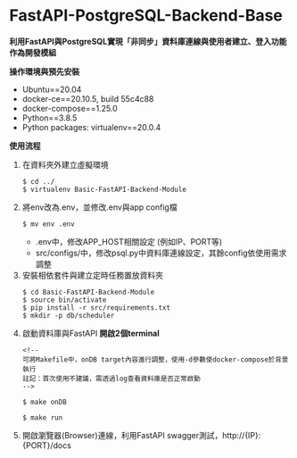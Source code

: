 # FastAPI-PostgreSQL-Backend-Base

**利用FastAPI與PostgreSQL實現「非同步」資料庫連線與使用者建立、登入功能作為開發模組**

**操作環境與預先安裝**
- Ubuntu==20.04
- docker-ce==20.10.5, build 55c4c88
- docker-compose==1.25.0
- Python==3.8.5
- Python packages: virtualenv==20.0.4

**使用流程**
1. 在資料夾外建立虛擬環境
    ```{bash}
    $ cd ../
    $ virtualenv Basic-FastAPI-Backend-Module
    ```
2. 將env改為.env，並修改.env與app config檔
   ```{bash}
   $ mv env .env
   ```
   - .env中，修改APP_HOST相關設定 (例如IP、PORT等)
   - src/configs/中，修改psql.py中資料庫連線設定，其餘config依使用需求調整
3. 安裝相依套件與建立定時任務置放資料夾
   ```{bash}
   $ cd Basic-FastAPI-Backend-Module
   $ source bin/activate
   $ pip install -r src/requirements.txt
   $ mkdir -p db/scheduler
   ```
4. 啟動資料庫與FastAPI
   **開啟2個terminal**
   ```{bash}
   <!-- 
   可將Makefile中，onDB target內容進行調整，使用-d參數使docker-compose於背景執行
   註記：首次使用不建議，需透過log查看資料庫是否正常啟動
   -->

   $ make onDB
   ```
   ```{bash}
   $ make run
   ```
5. 開啟瀏覽器(Browser)連線，利用FastAPI swagger測試，http://{IP}:{PORT}/docs